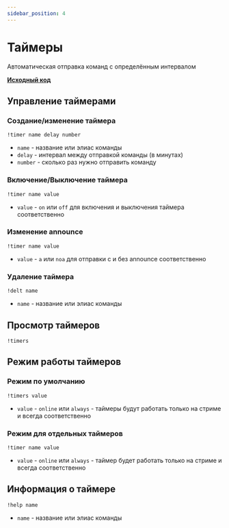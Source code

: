 ```yaml
---
sidebar_position: 4
---
```


# Таймеры

Автоматическая отправка команд с определённым интервалом

**[Исходный код](https://github.com/Relanit/ModBoty/blob/master/commands/timer.py)**

## Управление таймерами

### Создание/изменение таймера
`!timer name delay number`
- `name` - название или элиас команды
- `delay` - интервал между отправкой команды (в минутах)
- `number` - сколько раз нужно отправить команду

### Включение/Выключение таймера
`!timer name value`
- `value` - `on` или `off` для включения и выключения таймера соответственно

### Изменение announce
`!timer name value`
- `value` - `a` или `noa` для отправки с и без announce соответственно

### Удаление таймера
`!delt name`
- `name` - название или элиас команды

## Просмотр таймеров
`!timers`

## Режим работы таймеров

### Режим по умолчанию 
`!timers value`
- `value` - `online` или `always` - таймеры будут работать только на стриме и всегда соответственно

### Режим для отдельных таймеров
`!timer name value`
- `value` - `online` или `always` - таймер будет работать только на стриме и всегда соответственно

## Информация о таймере
`!help name`
- `name` - название или элиас команды